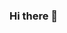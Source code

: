 ### Hi there 👋

<!--
**Tharukaidushan/Tharukaidushan** is a ✨ _special_ ✨ repository because its `README.md` (this file) appears on your GitHub profile.

Here are some ideas to get you started:

- 🔭 I’m currently working on IIHS as a Graphic designer & IT executive in Sri Lanka.
- 🌱 I’m currently learning BSc in Software Engineering at Metropolitan University
- 💬 Ask me about anything about my knowlage or myself. ✌
- 📫 How to reach me: tharukaidushan@gmail.com
- 😄 Pronouns: Tharuka
- ⚡ Fun fact: Classic musice and Rap music 🎶
-->
